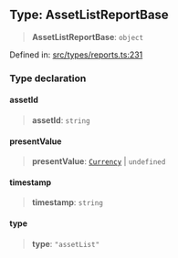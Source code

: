 
## Type: AssetListReportBase

> **AssetListReportBase**: `object`

Defined in: [src/types/reports.ts:231](https://github.com/centrifuge/sdk/blob/ae12cdce6833f297c221dbc7667d8a8a900a03f0/src/types/reports.ts#L231)

### Type declaration

#### assetId

> **assetId**: `string`

#### presentValue

> **presentValue**: [`Currency`](#class-currency) \| `undefined`

#### timestamp

> **timestamp**: `string`

#### type

> **type**: `"assetList"`
